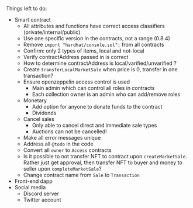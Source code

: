 Things left to do:
- Smart contract
    - All attributes and functions have correct access classifiers (private/internal/public)
    - Use one specific version in the contracts, not a range (0.8.4)
    - Remove `import "hardhat/console.sol";` from all contracts
    - Confirm: only 2 types of items, local and not-local
    - Verify contractAddress passed in is correct
    - How to determine contractAddress is local/varified/unvarified ?
    - Create `transferLocalMarketSale` when price is 0, transfer in one transaction?
    - Ensure openzeppelin access control is used
        - Main admin which can control all roles in contracts
        - Each collection owner is an admin who can add/remove roles
    - Monetary
        - Add option for anyone to donate funds to the contract
        - Dividends
    - Cancel sales
        - Only able to cancel direct and immediate sale types
        - Auctions can not be cancelled!
    - Make all error messages unique
    - Address all `@todo` in the code
    - Convert all `owner` to `Access` contracts
    - Is it possible to not transfer NFT to contract upon `createMarketSale`. Rather just get approval,
        then transfer NFT to buyer and money to seller upon `completeMarketSale`?
    - Change contract name from `Sale` to `Transaction`
- Front-end dapp
- Social media
    - Discord server
    - Twitter account
